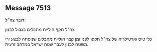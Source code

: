 ## Message 7513

דובר צה"ל:

צה"ל תקף חוליית מחבלים בגבול לבנון

כלי טיס וארטילריה של צה"ל תקפו לפני זמן קצר חוליית מחבלים שניסתה לבצע ירי משטח לבנון לעבר שטח ישראל במרחב זרעית.

